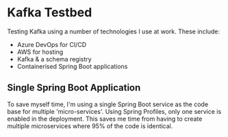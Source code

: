 # Kafka Testbed

Testing Kafka using a number of technologies I use at work. These include:

* Azure DevOps for CI/CD
* AWS for hosting
* Kafka & a schema registry
* Containerised Spring Boot applications

## Single Spring Boot Application

To save myself time, I'm using a single Spring Boot service as the code base for multiple 'micro-services'. Using Spring Profiles, only one service is enabled in the deployment. This saves me time from having to create multiple microservices where 95% of the code is identical.
